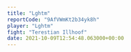 ```yaml
---
title: "Lghtm"
reportCode: "9AfVWmKt2b34yk8h"
player: "Lghtm"
fight: "Terestian Illhoof"
date: 2021-10-09T12:54:48.063000+00:00
---
```

